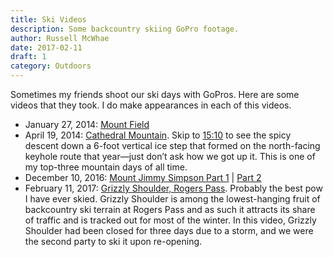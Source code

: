 ```yaml
---
title: Ski Videos
description: Some backcountry skiing GoPro footage.
author: Russell McWhae
date: 2017-02-11
draft: 1
category: Outdoors
---
```


Sometimes my friends shoot our ski days with GoPros. Here are some videos that they took. I do make appearances in each of this videos.

-   January 27, 2014: [Mount Field](https://www.youtube.com/watch?v=AVn1yhuvz4g)
-   April 19, 2014: [Cathedral Mountain](https://youtu.be/9PmYwvRyLVw). Skip to [15:10](https://youtu.be/9PmYwvRyLVw?t=15m10s) to see the spicy descent down a 6-foot vertical ice step that formed on the north-facing keyhole route that year—just don’t ask how we got up it. This is one of my top-three mountain days of all time.
-   December 10, 2016: [Mount Jimmy Simpson Part 1](https://www.youtube.com/watch?v=JRc1m6UYrQM) | [Part 2](https://www.youtube.com/watch?v=RbQJ2eqkd58)
-   February 11, 2017: [Grizzly Shoulder, Rogers Pass](https://www.youtube.com/watch?v=3kpBHzbgQJg). Probably the best pow I have ever skied. Grizzly Shoulder is among the lowest-hanging fruit of backcountry ski terrain at Rogers Pass and as such it attracts its share of traffic and is tracked out for most of the winter. In this video, Grizzly Shoulder had been closed for three days due to a storm, and we were the second party to ski it upon re-opening.
